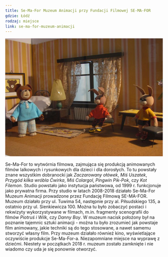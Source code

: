```yaml
---
title: Se-Ma-For Muzeum Animacji przy Fundacji Filmowej SE-MA-FOR
gdzie: Łódź
rodzaj: miejsce
link: se-ma-for-muzeum-animacji
---
```

![Muzeum Animacji](/foto/plenery/muzeum-animacji.jpg)

Se-Ma-For to wytwórnia filmowa, zajmująca się produkcją animowanych filmów lalkowych i rysunkowych dla dzieci i dla dorosłych. To tu powstały znane wszystkim dobranocki jak *Zaczarowany ołówek*, *Miś Uszatek*, *Przygód kilka wróbla Ćwirka*, *Miś Colargol*, *Pingwin Pik-Pok*, czy *Kot Filemon*. Studio powstało jako instytucja państwowa, od 1999 r. funkcjonuje jako prywatna firma. Przy studio w latach 2008-2018 działało Se-Ma-For Muzeum Animacji prowadzone przez Fundację Filmową SE-MA-FOR. Muzeum działało przy ul. Tuwima 54, następnie przy al. Piłsudskiego 135, a ostatnio przy ul. Sienkiewicza 100. Można tu było zobaczyć postaci i rekwizyty wykorzystywane w filmach, m.in. fragmenty scenografii do filmów *Piotruś i Wilk*, czy *Danny Boy*. W muzeum nacisk położony był na poznanie tajemnic sztuki animacji - można tu było zrozumieć jak powstaje film animowany, jakie techniki są do tego stosowane, a nawet samemu stworzyć własny film. Przy muzeum działało również kino, wyświetlające oczywiście produkcje Se-Ma-For-a. Niezapomniane miejsce na wyprawę z dziećmi. Niestety w początkach 2018 r. muzeum zostało zamknięte i nie wiadomo czy uda je się ponownie otworzyć.
